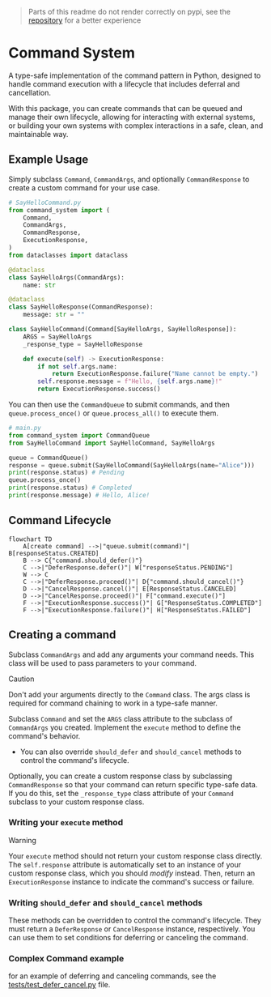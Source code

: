 > Parts of this readme do not render correctly on pypi, see the [repository](https://github.com/alec-zaiane/command-system) for a better experience

# Command System
A type-safe implementation of the command pattern in Python, designed to handle command execution with a lifecycle that includes deferral and cancellation.

With this package, you can create commands that can be queued and manage their own lifecycle, allowing for interacting with external systems, or building your own systems with complex interactions in a safe, clean, and maintainable way.


## Example Usage
Simply subclass `Command`, `CommandArgs`, and optionally `CommandResponse` to create a custom command for your use case.

```python
# SayHelloCommand.py
from command_system import (
    Command,
    CommandArgs,
    CommandResponse,
    ExecutionResponse,
)
from dataclasses import dataclass

@dataclass
class SayHelloArgs(CommandArgs):
    name: str

@dataclass
class SayHelloResponse(CommandResponse):
    message: str = ""

class SayHelloCommand(Command[SayHelloArgs, SayHelloResponse]):
    ARGS = SayHelloArgs
    _response_type = SayHelloResponse

    def execute(self) -> ExecutionResponse:
        if not self.args.name:
            return ExecutionResponse.failure("Name cannot be empty.")
        self.response.message = f"Hello, {self.args.name}!"
        return ExecutionResponse.success()
```

You can then use the `CommandQueue` to submit commands, and then `queue.process_once()` or `queue.process_all()` to execute them.

```python
# main.py
from command_system import CommandQueue
from SayHelloCommand import SayHelloCommand, SayHelloArgs

queue = CommandQueue()
response = queue.submit(SayHelloCommand(SayHelloArgs(name="Alice")))
print(response.status) # Pending
queue.process_once()
print(response.status) # Completed
print(response.message) # Hello, Alice!
```

## Command Lifecycle
```mermaid
flowchart TD
    A[create command] -->|"queue.submit(command)"| B[responseStatus.CREATED]
    B --> C{"command.should_defer()"}
    C -->|"DeferResponse.defer()"| W["responseStatus.PENDING"]
    W --> C
    C -->|"DeferResponse.proceed()"| D{"command.should_cancel()"}
    D -->|"CancelResponse.cancel()"| E[ResponseStatus.CANCELED]
    D -->|"CancelResponse.proceed()"| F["command.execute()"]
    F -->|"ExecutionResponse.success()"| G["ResponseStatus.COMPLETED"]
    F -->|"ExecutionResponse.failure()"| H["ResponseStatus.FAILED"]
```


## Creating a command
Subclass `CommandArgs` and add any arguments your command needs. This class will be used to pass parameters to your command.

> [!CAUTION]
> Don't add your arguments directly to the `Command` class. The args class is required for command chaining to work in a type-safe manner.

Subclass `Command` and set the `ARGS` class attribute to the subclass of `CommandArgs` you created. Implement the `execute` method to define the command's behavior.
- You can also override `should_defer` and `should_cancel` methods to control the command's lifecycle.

Optionally, you can create a custom response class by subclassing `CommandResponse` so that your command can return specific type-safe data. If you do this, set the `_response_type` class attribute of your `Command` subclass to your custom response class.

### Writing your `execute` method
> [!WARNING]  
> Your `execute` method should not return your custom response class directly. 
> The `self.response` attribute is automatically set to an instance of your custom response class, which you should *modify* instead. Then, return an `ExecutionResponse` instance to indicate the command's success or failure. 

### Writing `should_defer` and `should_cancel` methods
These methods can be overridden to control the command's lifecycle. They must return a `DeferResponse` or `CancelResponse` instance, respectively. You can use them to set conditions for deferring or canceling the command.

### Complex Command example
for an example of deferring and canceling commands, see the [tests/test_defer_cancel.py](tests/test_defer_cancel.py) file.